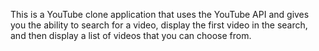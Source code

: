 This is a YouTube clone application that uses the YouTube API and gives you the ability to search for a video, display the first video in the search, and then display a list of videos that you can choose from.

